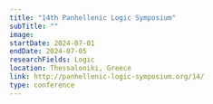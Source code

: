 ```yaml
---
title: "14th Panhellenic Logic Symposium"
subTitle: ""
image:
startDate: 2024-07-01
endDate: 2024-07-05
researchFields: Logic
location: Thessaloniki, Greece
link: http://panhellenic-logic-symposium.org/14/
type: conference
---
```

